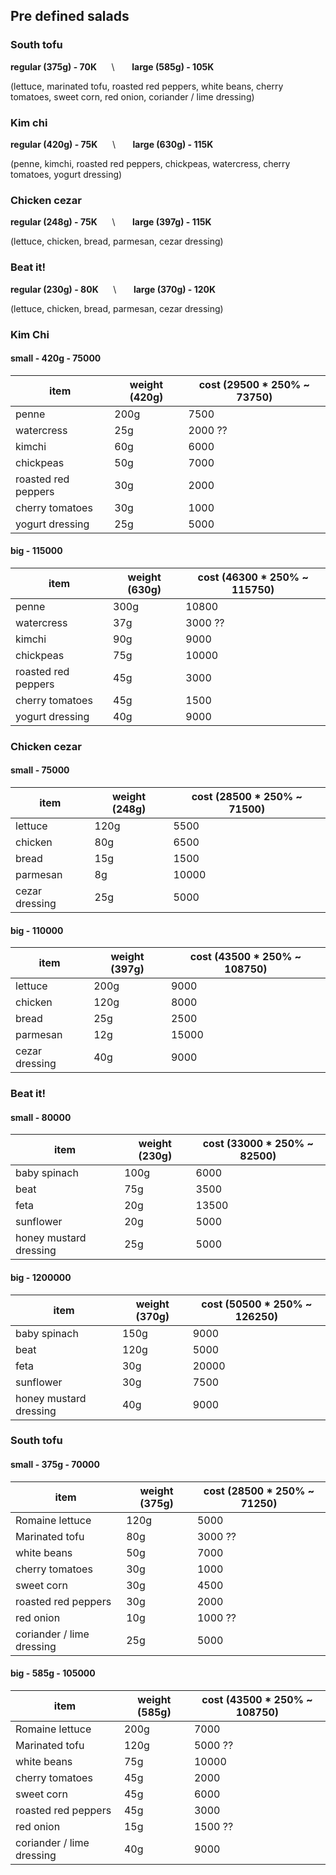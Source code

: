 ## Pre defined salads


### South tofu
**regular (375g) - 70K** &nbsp;&nbsp;&nbsp;&nbsp; \ &nbsp;&nbsp;&nbsp;&nbsp;&nbsp;  **large (585g) - 105K**

(lettuce, marinated tofu, roasted red peppers, white beans, cherry tomatoes, sweet corn, red onion, coriander / lime dressing)


### Kim chi
**regular (420g) - 75K** &nbsp;&nbsp;&nbsp;&nbsp; \ &nbsp;&nbsp;&nbsp;&nbsp;&nbsp;  **large (630g) - 115K**

(penne, kimchi, roasted red peppers, chickpeas, watercress, cherry tomatoes, yogurt dressing)


### Chicken cezar 
**regular (248g) - 75K** &nbsp;&nbsp;&nbsp;&nbsp; \ &nbsp;&nbsp;&nbsp;&nbsp;&nbsp;  **large (397g) - 115K**

(lettuce, chicken, bread, parmesan, cezar dressing)


### Beat it!
**regular (230g) - 80K** &nbsp;&nbsp;&nbsp;&nbsp; \ &nbsp;&nbsp;&nbsp;&nbsp;&nbsp;  **large (370g) - 120K**

(lettuce, chicken, bread, parmesan, cezar dressing)



### Kim Chi 

#### small - 420g - 75000
item | weight (420g) | cost (29500 \* 250% ~ 73750)
------------ | ------------- | -------------
penne | 200g | 7500
watercress | 25g  | 2000 ??
kimchi | 60g | 6000 
chickpeas | 50g  | 7000
roasted red peppers | 30g | 2000
cherry tomatoes | 30g | 1000
yogurt dressing | 25g | 5000

#### big - 115000
item | weight (630g) | cost (46300 \* 250% ~ 115750)
------------ | ------------- | -------------
penne | 300g | 10800
watercress | 37g  | 3000 ??
kimchi | 90g | 9000 
chickpeas | 75g  | 10000
roasted red peppers | 45g | 3000
cherry tomatoes | 45g | 1500
yogurt dressing | 40g | 9000


### Chicken cezar  

#### small - 75000
item | weight (248g) | cost (28500 \* 250% ~ 71500)
------------ | ------------- | -------------
lettuce | 120g | 5500
chicken | 80g  | 6500
bread | 15g | 1500 
parmesan | 8g  | 10000
cezar dressing | 25g | 5000

#### big - 110000
item | weight (397g) | cost (43500 \* 250% ~ 108750)
------------ | ------------- | -------------
lettuce | 200g | 9000
chicken | 120g  | 8000
bread | 25g | 2500 
parmesan | 12g  | 15000
cezar dressing | 40g | 9000


### Beat it! 

#### small - 80000
item | weight (230g) | cost (33000 \* 250% ~ 82500)
------------ | ------------- | -------------
baby spinach | 100g | 6000
beat | 75g | 3500 
feta | 20g | 13500
sunflower | 20g | 5000 
honey mustard dressing | 25g | 5000 

#### big - 1200000
item | weight (370g) | cost (50500 \* 250% ~ 126250)
------------ | ------------- | -------------
baby spinach | 150g | 9000
beat | 120g | 5000
feta | 30g | 20000
sunflower | 30g | 7500 
honey mustard dressing | 40g | 9000 


### South tofu

#### small - 375g - 70000
item | weight (375g) | cost (28500 \* 250% ~ 71250)
------------ | ------------- | -------------
Romaine lettuce | 120g | 5000
Marinated tofu | 80g | 3000 ??
white beans | 50g | 7000 
cherry tomatoes | 30g | 1000
sweet corn | 30g | 4500
roasted red peppers | 30g | 2000
red onion | 10g | 1000  ?? 
coriander / lime dressing | 25g | 5000

#### big - 585g - 105000
item | weight (585g) | cost (43500 \* 250% ~ 108750)
------------ | ------------- | -------------
Romaine lettuce | 200g | 7000
Marinated tofu | 120g | 5000 ?? 
white beans | 75g | 10000 
cherry tomatoes | 45g | 2000
sweet corn | 45g | 6000
roasted red peppers | 45g | 3000
red onion | 15g | 1500  ?? 
coriander / lime dressing | 40g | 9000

